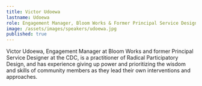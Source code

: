 ```yaml
---
title: Victor Udoewa
lastname: Udoewa
role: Engagement Manager, Bloom Works & Former Principal Service Designer, CDC
image: /assets/images/speakers/udoewa.jpg
published: true
---
```


Victor Udoewa, Engagement Manager at Bloom Works and former Principal Service Designer at the CDC, is a practitioner of Radical Participatory Design, and has experience giving up power and prioritizing the wisdom and skills of community members as they lead their own interventions and approaches.

